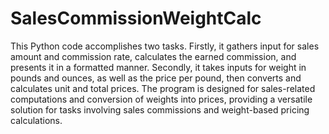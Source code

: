 # SalesCommissionWeightCalc

This Python code accomplishes two tasks. Firstly, it gathers input for sales amount and commission rate, calculates the earned commission, and presents it in a formatted manner. Secondly, it takes inputs for weight in pounds and ounces, as well as the price per pound, then converts and calculates unit and total prices. The program is designed for sales-related computations and conversion of weights into prices, providing a versatile solution for tasks involving sales commissions and weight-based pricing calculations.
